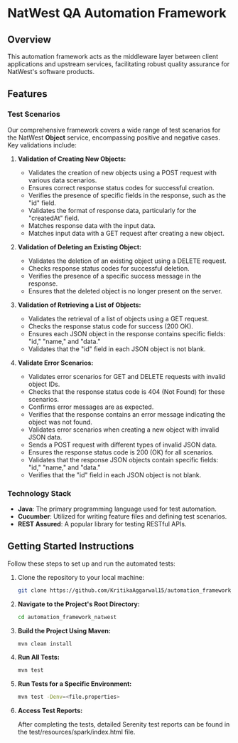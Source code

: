 # NatWest QA Automation Framework

## Overview

This automation framework acts as the middleware layer between client applications and upstream services, facilitating robust quality assurance for NatWest's software products.

## Features

### Test Scenarios

Our comprehensive framework covers a wide range of test scenarios for the NatWest **Object** service, encompassing positive and negative cases. Key validations include:

1. **Validation of Creating New Objects:**
    - Validates the creation of new objects using a POST request with various data scenarios.
    - Ensures correct response status codes for successful creation.
    - Verifies the presence of specific fields in the response, such as the "id" field.
    - Validates the format of response data, particularly for the "createdAt" field.
    - Matches response data with the input data.
    - Matches input data with a GET request after creating a new object.

2. **Validation of Deleting an Existing Object:**
    - Validates the deletion of an existing object using a DELETE request.
    - Checks response status codes for successful deletion.
    - Verifies the presence of a specific success message in the response.
    - Ensures that the deleted object is no longer present on the server.

3. **Validation of Retrieving a List of Objects:**
    - Validates the retrieval of a list of objects using a GET request.
    - Checks the response status code for success (200 OK).
    - Ensures each JSON object in the response contains specific fields: "id," "name," and "data."
    - Validates that the "id" field in each JSON object is not blank.

4. **Validate Error Scenarios:**
    - Validates error scenarios for GET and DELETE requests with invalid object IDs.
    - Checks that the response status code is 404 (Not Found) for these scenarios.
    - Confirms error messages are as expected.
    - Verifies that the response contains an error message indicating the object was not found.
    - Validates error scenarios when creating a new object with invalid JSON data.
    - Sends a POST request with different types of invalid JSON data.
    - Ensures the response status code is 200 (OK) for all scenarios.
    - Validates that the response JSON objects contain specific fields: "id," "name," and "data."
    - Verifies that the "id" field in each JSON object is not blank.

### Technology Stack

- **Java**: The primary programming language used for test automation.
- **Cucumber**: Utilized for writing feature files and defining test scenarios.
- **REST Assured**: A popular library for testing RESTful APIs.

## Getting Started Instructions

Follow these steps to set up and run the automated tests:

1. Clone the repository to your local machine:

   ```bash
   git clone https://github.com/KritikaAggarwal15/automation_framework_natwest.git
   ````
   
2. **Navigate to the Project's Root Directory:**

   ```bash
   cd automation_framework_natwest
   ````

3. **Build the Project Using Maven:**

   ```bash
   mvn clean install
   ````
   
4. **Run All Tests:**
   ```bash
   mvn test
   ````

5. **Run Tests for a Specific Environment:**
   ```bash
   mvn test -Denv=<file.properties>
   ````
6. **Access Test Reports:**

   After completing the tests, detailed Serenity test reports can be found in the test/resources/spark/index.html file.




